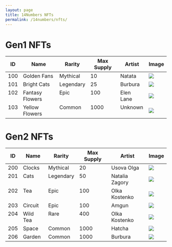 ```yaml
---
layout: page
title: 14Numbers NFTs
permalink: /14numbers/nfts/
---
```


# <a name="gen1"></a>Gen1 NFTs

<table>
<thead>
<th>ID</th>
<th>Name</th>
<th>Rarity</th>
<th>Max Supply</th>
<th>Artist</th>
<th>Image</th>
</thead>
<tbody>
<tr>
  <td valign="top">100</td>
  <td valign="top">Golden Fans</td>
  <td valign="top">Mythical</td>
  <td valign="top">10</td>
  <td valign="top">Natata</td>
  <td><a href="./100goldenfans-full.png"><img src="./100goldenfans.png"></a></td>
</tr>
<tr>
  <td valign="top">101</td>
  <td valign="top">Bright Cats</td>
  <td valign="top">Legendary</td>
  <td valign="top">25</td>
  <td valign="top">Burbura</td>
  <td><a href="./101brightcats-full.png"><img src="./101brightcats.png"></a></td>
</tr>
<tr>
  <td valign="top">102</td>
  <td valign="top">Fantasy Flowers</td>
  <td valign="top">Epic</td>
  <td valign="top">100</td>
  <td valign="top">Elen Lane</td>
  <td><a href="./102fantasyflowers-full.png"><img src="./102fantasyflowers.png"></a></td>
</tr>
<tr>
  <td valign="top">103</td>
  <td valign="top">Yellow Flowers</td>
  <td valign="top">Common</td>
  <td valign="top">1000</td>
  <td valign="top">Unknown</td>
  <td><a href="./103yellowflowers-full.png"><img src="./103yellowflowers.png"></a></td>
</tr>

</tbody>
</table>

# <a name="gen2"></a>Gen2 NFTs

<table>
<thead>
<th>ID</th>
<th>Name</th>
<th>Rarity</th>
<th>Max Supply</th>
<th>Artist</th>
<th>Image</th>
</thead>
<tbody>
<tr>
  <td valign="top">200</td>
  <td valign="top">Clocks</td>
  <td valign="top">Mythical</td>
  <td valign="top">20</td>
  <td valign="top">Usova Olga</td>
  <td><a href="./200clocks-full.png"><img src="./200clocks.png"></a></td>
</tr>
<tr>
  <td valign="top">201</td>
  <td valign="top">Cats</td>
  <td valign="top">Legendary</td>
  <td valign="top">50</td>
  <td valign="top">Natalia Zagory</td>
  <td><a href="./201cats-full.png"><img src="./201cats.png"></a></td>
</tr>
<tr>
  <td valign="top">202</td>
  <td valign="top">Tea</td>
  <td valign="top">Epic</td>
  <td valign="top">100</td>
  <td valign="top">Olka Kostenko</td>
  <td><a href="./202tea-full.png"><img src="./202tea.png"></a></td>
</tr>
<tr>
  <td valign="top">203</td>
  <td valign="top">Circuit</td>
  <td valign="top">Epic</td>
  <td valign="top">100</td>
  <td valign="top">Amgun</td>
  <td><a href="./203circuit-full.png"><img src="./203circuit.png"></a></td>
</tr>
<tr>
  <td valign="top">204</td>
  <td valign="top">Wild Tea</td>
  <td valign="top">Rare</td>
  <td valign="top">400</td>
  <td valign="top">Olka Kostenko</td>
  <td><a href="./204wildtea-full.png"><img src="./204wildtea.png"></a></td>
</tr>
<tr>
  <td valign="top">205</td>
  <td valign="top">Space</td>
  <td valign="top">Common</td>
  <td valign="top">1000</td>
  <td valign="top">Hatcha</td>
  <td><a href="./205space-full.png"><img src="./205space.png"></a></td>
</tr>
<tr>
  <td valign="top">206</td>
  <td valign="top">Garden</td>
  <td valign="top">Common</td>
  <td valign="top">1000</td>
  <td valign="top">Burbura</td>
  <td><a href="./206garden-full.png"><img src="./206garden.png"></a></td>
</tr>

</tbody>
</table>
